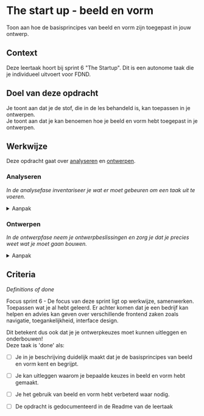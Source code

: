 # The start up - beeld en vorm

Toon aan hoe de basisprincipes van beeld en vorm zijn toegepast in jouw ontwerp.  

## Context


Deze leertaak hoort bij sprint 6 "The Startup". Dit is een autonome taak die je individueel uitvoert voor FDND.


## Doel van deze opdracht

Je toont aan dat je de stof, die in de les behandeld is, kan toepassen in je ontwerpen.  
Je toont aan dat je kan benoemen hoe je beeld en vorm hebt toegepast in je ontwerpen.


## Werkwijze


Deze opdracht gaat over [analyseren](#analyseren) en [ontwerpen](#ontwerpen).

### Analyseren
*In de analysefase inventariseer je wat er moet gebeuren om een taak uit te voeren.*

<details>
<summary>Aanpak</summary>

1. Bekijk de ontwerpen die je deze sprint gemaakt hebt.
2. Maak screenshots en plaats ze in de Readme.
3. Beschrijf in de Readme welke keuzes je gemaakt hebt in (het gebruik van) beeld en vorm, denk aan:  
 
 -Hoe is beeld gebruikt in de vormgeving?    
 -Is er met kaders en uitsnedes gewerkt?
 - Is er eenheid in vorm? denk aan lijndiktes/positief-negatief/ronde hoeken of juist niet?    
 - Passen de gekozen beelden inhoudelijk bij het ontwerp?

#### Materiaal analysefase

- [Beginning Graphic Design: Images](https://www.youtube.com/watch?v=MELKuexR3sQ)
- [Learning Graphic Design: Cropping Photographs, LinkedIn Learning cursus](https://www.linkedin.com/learning/learning-graphic-design-cropping-photographs/welcome?autoAdvance=true&autoSkip=false&autoplay=true&resume=true&u=2132228)
- [Designing Icons for the Web, LinkedIn Learning cursus](https://www.linkedin.com/learning/designing-icons-for-the-web/welcome?autoAdvance=true&autoSkip=false&autoplay=true&resume=true&u=2132228)
-- [Flexible Systems for Visual Identities, LinkedIn Learning cursus](https://www.linkedin.com/learning/flexible-systems-for-visual-identities/leveraging-a-brand-with-flexible-identities?autoAdvance=true&autoSkip=false&autoplay=true&resume=true&u=2132228)
</details>

### Ontwerpen
*In de ontwerpfase neem je ontwerpbeslissingen en zorg je dat je precies weet wat je moet gaan bouwen.*

<details>
<summary>Aanpak</summary>

1. Als je, aan de hand van jouw eigen analyse, ruimte ziet voor verbetering, maak dan een nieuw ontwerp en plaats ook daar een screenshot van in de Readme.
2. Beschrijf wat je anders hebt gedaan en waarom.


#### Materiaal ontwerpfase

- [Beginning Graphic Design: Images](https://www.youtube.com/watch?v=MELKuexR3sQ)
- [Learning Graphic Design: Cropping Photographs, LinkedIn Learning cursus](https://www.linkedin.com/learning/learning-graphic-design-cropping-photographs/welcome?autoAdvance=true&autoSkip=false&autoplay=true&resume=true&u=2132228)
- [Designing Icons for the Web, LinkedIn Learning cursus](https://www.linkedin.com/learning/designing-icons-for-the-web/welcome?autoAdvance=true&autoSkip=false&autoplay=true&resume=true&u=2132228)
-- [Flexible Systems for Visual Identities, LinkedIn Learning cursus](https://www.linkedin.com/learning/flexible-systems-for-visual-identities/leveraging-a-brand-with-flexible-identities?autoAdvance=true&autoSkip=false&autoplay=true&resume=true&u=2132228)
</details>


</details>


## Criteria
*Definitions of done*

Focus sprint 6 - De focus van deze sprint ligt op werkwijze, samenwerken. Toepassen wat je al hebt geleerd. Er achter komen dat je een bedrijf kan helpen en advies kan geven over verschillende frontend zaken zoals navigatie, toegankelijkheid, interface design.

Dit betekent dus ook dat je je ontwerpkeuzes moet kunnen uitleggen en onderbouwen!  
Deze taak is 'done' als:

- [ ] Je in je beschrijving duidelijk maakt dat je de basisprincipes van beeld en vorm kent en begrijpt.
- [ ] Je kan uitleggen waarom je bepaalde keuzes in beeld en vorm hebt gemaakt.
- [ ] Je het gebruik van beeld en vorm hebt verbeterd waar nodig.
- [ ] De opdracht is gedocumenteerd in de Readme van de leertaak


